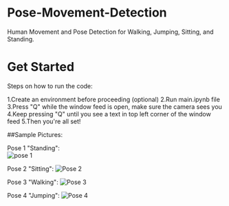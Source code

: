 # Pose-Movement-Detection
Human Movement and Pose Detection for Walking, Jumping, Sitting, and Standing.

# Get Started
Steps on how to run the code:

1.Create an environment before proceeding (optional)
2.Run main.ipynb file
3.Press "Q" while the window feed is open, make sure the camera sees you
4.Keep pressing "Q" until you see a text in top left corner of the window feed
5.Then you're all set!

##Sample Pictures: 


Pose 1 "Standing":      
![pose 1](https://github.com/user-attachments/assets/a3d92896-1bc2-4e9c-a6e4-40674de45855)

Pose 2 "Sitting":
![Pose 2](https://github.com/user-attachments/assets/c6b14dd1-a3f8-41cf-b45a-7bf4f570ac55)

Pose 3 "Walking":
![Pose 3](https://github.com/user-attachments/assets/c89a14cf-cd18-4bea-968c-6bb7b8ed8e61)

Pose 4 "Jumping":
![Pose 4](https://github.com/user-attachments/assets/25e6f531-ded3-4fd6-aed4-ef4a23b2603d)
